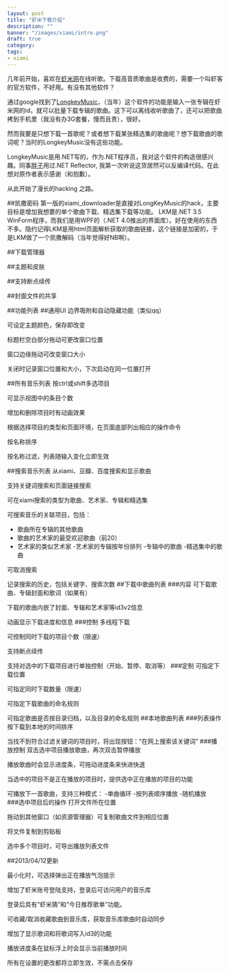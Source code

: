 ```yaml
---
layout: post
title: "虾米下载介绍"
description: ""
banner: "/images/xiami/intro.png"
draft: true
category: 
tags:
- xiami
---
```



几年前开始，喜欢在[虾米网](http://www.xiami.com/)在线听歌。下载高音质歌曲是收费的，需要一个叫虾客的官方软件，不好用。有没有其他软件？

通过google找到了[LongkeyMusic](http://longkeymusic.com/)，（当年）这个软件的功能是输入一张专辑在虾米网的id，就可以批量下载专辑的歌曲。这下可以离线收听歌曲了，还可以把歌曲拷到手机里（我没有办3G套餐，慢而且贵），很好。

然而我要是只想下载一首歌呢？或者想下载某张精选集的歌曲呢？想下载歌曲的歌词呢？当时的LongkeyMusic没有这些功能。

LongkeyMusic是用.NET写的，作为.NET程序员，我对这个软件的构造很感兴趣。同事[胖子](http://weibo.com/818871231)用过.NET Reflector, 我第一次听说这货居然可以反编译代码。在此想对原作者表示感谢（和抱歉）。

从此开始了漫长的hacking 之路。

##凯撒密码
第一版的xiami_downloader是直接对LongKeyMusic的hack，主要目标是增加我想要的单个歌曲下载、精选集下载等功能。
LKM是.NET 3.5 WinForm程序，而我们是用WPF的（.NET 4.0推出的界面库）。好在使用的东西不多。隐约记得LKM是用html页面解析获取的歌曲链接，这个链接是加密的，于是LKM做了一个凯撒解码（当年觉得好NB啊）。

##下载管理器

##主题和皮肤

##支持断点续传

##封面文件的共享


##功能列表
##通用UI
边界吸附和自动隐藏功能（类似qq）

可设定主题颜色，保存即改变

标题栏空白部分拖动可更改窗口位置

窗口边缘拖动可改变窗口大小

关闭时记录窗口位置和大小，下次启动在同一位置打开

##所有音乐列表
按ctrl或shift多选项目

可显示视图中的条目个数

增加和删除项目时有动画效果

根据选择项目的类型和页面环境，在页面底部列出相应的操作命令

按名称排序

按名称过滤，列表随输入变化立即生效

##搜索音乐列表
从xiami、豆瓣、百度搜索和显示歌曲

支持关键词搜索和页面链接搜索

可在xiami搜索的类型为歌曲、艺术家、专辑和精选集

可搜索音乐的关联项目，包括：
- 歌曲所在专辑的其他歌曲
- 歌曲的艺术家的最受欢迎歌曲（前20）
- 艺术家的类似艺术家
-艺术家的专辑按年份排列
-专辑中的歌曲
-精选集中的歌曲

可取消搜索

记录搜索的历史，包括关键字、搜索次数
##下载中歌曲列表
###内容
可下载歌曲、专辑封面和歌词（如果有）

下载的歌曲内嵌了封面、专辑和艺术家等id3v2信息

动画显示下载进度和信息
###控制
多线程下载
	
可控制同时下载的项目个数（限速）
	
支持断点续传
	
支持对选中的下载项目进行单独控制（开始、暂停、取消等）
###定制
可指定下载位置
	
可指定同时下载数量（限速）
	
可指定下载歌曲的命名规则
	
可指定歌曲是否按目录归档，以及目录的命名规则
##本地歌曲列表
###列表操作
按下载到本地的时间排序

当找不到符合过滤关键词的项目时，将出现按钮：“在网上搜索该关键词”
###播放控制
双击选中项目播放歌曲，再次双击暂停播放
	
播放歌曲时会显示进度条，可拖动进度条来快进快退
	
当选中的项目不是正在播放的项目时，提供选中正在播放的项目的功能	
	
可播放下一首歌曲，支持三种模式：
-单曲循环
-按列表顺序播放
-随机播放	
###选中项目后的操作
打开文件所在位置

拖动到其他窗口（如资源管理器）可复制歌曲文件到相应位置

将文件复制到剪贴板

选中多个项目时，可导出播放列表文件

##2013/04/12更新

最小化时，可选择弹出正在播放气泡提示

增加了虾米账号登陆支持，登录后可访问用户的音乐库

登录后具有“虾米猜”和“今日推荐歌单”功能。

可收藏/取消收藏歌曲到音乐库，获取音乐库歌曲时自动同步

增加了显示歌词和将歌词写入id3的功能

播放进度条在鼠标浮上时会显示当前播放时间

所有在设置的更改都将立即生效，不需点击保存